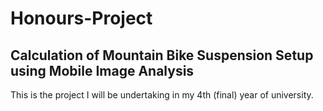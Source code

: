 # Honours-Project
## Calculation of Mountain Bike Suspension Setup using Mobile Image Analysis

This is the project I will be undertaking in my 4th (final) year of university.
